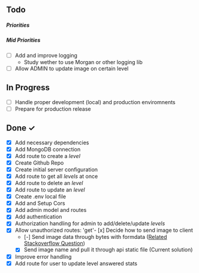 ## Todo

##### Priorities

##### Mid Priorities

- [ ] Add and improve logging
  - Study wether to use Morgan or other logging lib
- [ ] Allow ADMIN to update image on certain level

## In Progress
- [ ] Handle proper development (local) and production enviromnents
- [ ] Prepare for production release

## Done ✓

- [x] Add necessary dependencies
- [x] Add MongoDB connection
- [x] Add route to create a _level_
- [x] Create Github Repo
- [x] Create initial server configuration
- [x] Add route to get all _levels_ at once
- [x] Add route to delete an _level_
- [x] Add route to update an _level_
- [x] Create .env local file
- [x] Add and Setup Cors
- [x] Add admin model and routes
- [x] Add authentication
- [x] Authorization handling for admin to add/delete/update _levels_
- [x] Allow unauthorized routes: 'get'- [x] Decide how to send image to client
  - [-] Send image data through bytes with formdata ([Related Stackoverflow Question](https://stackoverflow.com/questions/50880939/creating-a-nodejs-server-that-send-response-with-multipart-form-data/50883981#50883981))
  - [x] Send image name and pull it through api static file (Current solution)
- [x] Improve error handling
- [x] Add route for user to update level answered stats
